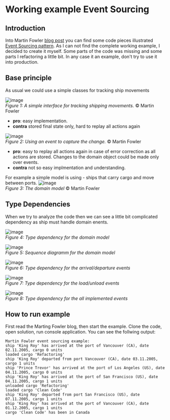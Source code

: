 # Working example Event Sourcing
## Introduction
Into Martin Fowler [blog post](https://martinfowler.com/eaaDev/EventSourcing.html) you can find some code pieces illustrated [Event Sourcing pattern](https://learn.microsoft.com/en-us/azure/architecture/patterns/event-sourcing).
As I can not find the complete working example, I decided to create it myself.
Some parts of the code was missing and some parts I refactoring a little bit.
In any case it an example, don't try to use it into production.

## Base principle
As usual we could use a simple classes for tracking ship movements

![image](Images/simpleService.gif)  
*Figure 1: A simple interface for tracking shipping movements.* © Martin Fowler

- **pro**: easy implementation.  
- **contra** stored final state only, hard to replay all actions again

![image](Images/simpleEventCd.gif)  
*Figure 2: Using an event to capture the change.* © Martin Fowler

- **pro**: easy to replay all actions again in case of error correction as all actions are stored. Changes to the domain object could be made only over events.  
- **contra** not so easy implmentation and understanding.

For example a simple model is using - ships that carry cargo and move between ports.
![image](Images/shipDomainCd.gif)  
*Figure 3: The domain model* © Martin Fowler

## Type Dependencies
When we try to analyze the code then we can see a little bit complicated dependency as ship must handle domain enents.

![image](Images/type-depTransport.png)  
*Figure 4: Type dependency for the domain model*

![image](Images/sequence.png)  
*Figure 5: Sequence diagramm for the domain model*

![image](Images/type-depAD.png)  
*Figure 6: Type dependency for the arrival/departure events*

![image](Images/type-depLU.png)  
*Figure 7: Type dependency for the load/unload events*

![image](Images/type-dep.png)  
*Figure 8: Type dependency for the all implemented events*

## How to run example

First read the Marting Fowler blog, then start the example.
Clone the code, open solution, run console application. You can see the follwing output:
```
Martin Fowler event sourcing example:
ship 'King Roy' has arrived at the port of Vancouver (CA), date 02.11.2005, cargo 0 units
loaded cargo 'Refactoring'
ship 'King Roy' departed from port Vancouver (CA), date 03.11.2005, cargo 1 units
ship 'Prince Trevor' has arrived at the port of Los Angeles (US), date 04.11.2005, cargo 0 units
ship 'King Roy' has arrived at the port of San Francisco (US), date 04.11.2005, cargo 1 units
unloaded cargo 'Refactoring'
loaded cargo 'Clean Code'
ship 'King Roy' departed from port San Francisco (US), date 07.11.2005, cargo 1 units
ship 'King Roy' has arrived at the port of Vancouver (CA), date 01.12.2005, cargo 1 units
cargo 'Clean Code' has been in Canada
```